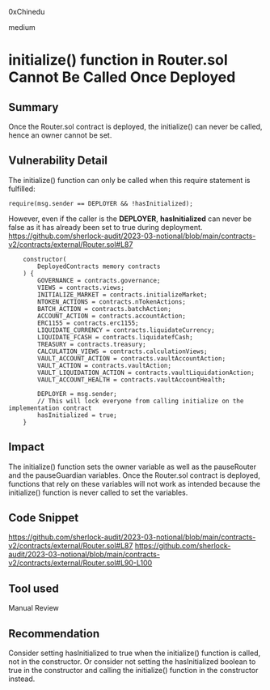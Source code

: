 0xChinedu

medium

# initialize() function in Router.sol Cannot Be Called Once Deployed

## Summary
Once the Router.sol contract is deployed, the initialize() can never be called, hence an owner cannot be set.
## Vulnerability Detail
The initialize() function can only be called when this require statement is fulfilled:
```solidity
require(msg.sender == DEPLOYER && !hasInitialized);
```
However, even if the caller is the **DEPLOYER**, **hasInitialized** can never be false as it has already been set to true during deployment.
https://github.com/sherlock-audit/2023-03-notional/blob/main/contracts-v2/contracts/external/Router.sol#L87
```solidity
    constructor(
        DeployedContracts memory contracts
    ) {
        GOVERNANCE = contracts.governance;
        VIEWS = contracts.views;
        INITIALIZE_MARKET = contracts.initializeMarket;
        NTOKEN_ACTIONS = contracts.nTokenActions;
        BATCH_ACTION = contracts.batchAction;
        ACCOUNT_ACTION = contracts.accountAction;
        ERC1155 = contracts.erc1155;
        LIQUIDATE_CURRENCY = contracts.liquidateCurrency;
        LIQUIDATE_FCASH = contracts.liquidatefCash;
        TREASURY = contracts.treasury;
        CALCULATION_VIEWS = contracts.calculationViews;
        VAULT_ACCOUNT_ACTION = contracts.vaultAccountAction;
        VAULT_ACTION = contracts.vaultAction;
        VAULT_LIQUIDATION_ACTION = contracts.vaultLiquidationAction;
        VAULT_ACCOUNT_HEALTH = contracts.vaultAccountHealth;

        DEPLOYER = msg.sender;
        // This will lock everyone from calling initialize on the implementation contract
        hasInitialized = true;
    }
```
## Impact
The initialize() function sets the owner variable as well as the pauseRouter and the pauseGuardian variables. Once the Router.sol contract is deployed, functions that rely on these variables will not work as intended because the initialize() function is never called to set the variables.
## Code Snippet
https://github.com/sherlock-audit/2023-03-notional/blob/main/contracts-v2/contracts/external/Router.sol#L87
https://github.com/sherlock-audit/2023-03-notional/blob/main/contracts-v2/contracts/external/Router.sol#L90-L100
## Tool used

Manual Review

## Recommendation
Consider setting hasInitialized to true when the initialize() function is called, not in the constructor. Or consider not setting the hasInitialized boolean to true in the constructor and calling the initialize() function in the constructor instead.